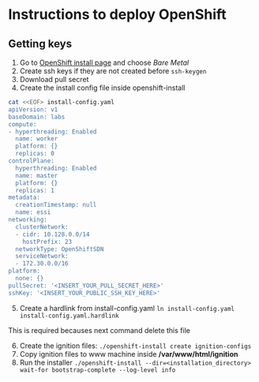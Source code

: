 # Instructions to deploy OpenShift

## Getting keys
1. Go to [OpenShift install page](https://cloud.redhat.com/openshift/install) and choose *Bare Metal*
2. Create ssh keys if they are not created before `ssh-keygen`
3. Download pull secret
4. Create the install config file inside openshift-install

```bash
cat <<EOF> install-config.yaml
apiVersion: v1
baseDomain: labs
compute:
- hyperthreading: Enabled
  name: worker
  platform: {}
  replicas: 0
controlPlane:
  hyperthreading: Enabled
  name: master
  platform: {}
  replicas: 1
metadata:
  creationTimestamp: null
  name: essi
networking:
  clusterNetwork:
  - cidr: 10.128.0.0/14
    hostPrefix: 23
  networkType: OpenShiftSDN
  serviceNetwork:
  - 172.30.0.0/16
platform:
  none: {}
pullSecret: '<INSERT_YOUR_PULL_SECRET_HERE>'
sshKey: '<INSERT_YOUR_PUBLIC_SSH_KEY_HERE>'
```

5. Create a hardlink from install-config.yaml `ln install-config.yaml install-config.yaml.hardlink`

 This is required becauses next command delete this file

6. Create the ignition files: `./openshift-install create ignition-configs`
7. Copy ignition files to www machine inside **/var/www/html/ignition**
8. Run the installer `./openshift-install --dir=<installation_directory> wait-for bootstrap-complete --log-level info`
